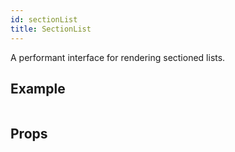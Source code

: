 ```yaml
---
id: sectionList
title: SectionList
---
```


A performant interface for rendering sectioned lists.

## Example

```ComponentSnackPlayer path=basic,SectionList,basic.tsx

```

## Props

```ComponentPropTable path=basic,SectionList,SectionList.tsx showStylingProps=true

```
